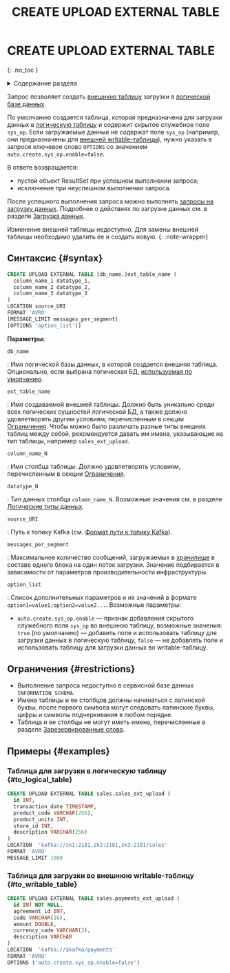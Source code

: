 ﻿---
layout: default
title: CREATE UPLOAD EXTERNAL TABLE
nav_order: 18
parent: Запросы SQL+
grand_parent: Справочная информация
has_children: false
has_toc: false
---

# CREATE UPLOAD EXTERNAL TABLE
{: .no_toc }

<details markdown="block">
  <summary>
    Содержание раздела
  </summary>
  {: .text-delta }
1. TOC
{:toc}
</details>

Запрос позволяет создать [внешнюю таблицу](../../../overview/main_concepts/external_table/external_table.md) 
загрузки в [логической базе данных](../../../overview/main_concepts/logical_db/logical_db.md).

По умолчанию создается таблица, которая предназначена для загрузки данных в 
[логическую таблицу](../../../overview/main_concepts/logical_table/logical_table.md) и содержит скрытое 
служебное поле `sys_op`. Если загружаемые данные не содержат поле `sys_op` (например, они предназначены для
[внешней writable-таблицы](../../../overview/main_concepts/external_table/external_table.md#writable_table)), 
нужно указать в запросе ключевое слово `OPTIONS` со значением `auto.create.sys_op.enable=false`.

В ответе возвращается:
*   пустой объект ResultSet при успешном выполнении запроса;
*   исключение при неуспешном выполнении запроса.

После успешного выполнения запроса можно выполнять 
[запросы на загрузку данных](../INSERT_SELECT_FROM_upload_external_table/INSERT_SELECT_FROM_upload_external_table.md). 
Подробнее о действиях по загрузке данных см. в разделе 
[Загрузка данных](../../../working_with_system/data_upload/data_upload.md).

Изменение внешней таблицы недоступно. Для замены внешней таблицы необходимо удалить ее и создать новую.
{: .note-wrapper}

## Синтаксис {#syntax}

```sql
CREATE UPLOAD EXTERNAL TABLE [db_name.]ext_table_name (
  column_name_1 datatype_1,
  column_name_2 datatype_2,
  column_name_3 datatype_3
)
LOCATION source_URI
FORMAT 'AVRO'
[MESSAGE_LIMIT messages_per_segment]
[OPTIONS 'option_list')]
```

**Параметры:**

`db_name`

: Имя логической базы данных, в которой создается внешняя таблица. Опционально, 
  если выбрана логическая БД, [используемая по умолчанию](../../../working_with_system/other_features/default_db_set-up/default_db_set-up.md).

`ext_table_name`

: Имя создаваемой внешней таблицы. Должно быть уникально среди всех логических
  сущностей логической БД, а также должно удовлетворять другим условиям, перечисленным в секции [Ограничения](#restrictions). 
  Чтобы можно было различать разные типы внешних таблиц между собой, рекомендуется давать им имена, указывающие на тип 
  таблицы, например `sales_ext_upload`.

`column_name_N`

: Имя столбца таблицы. Должно удовлетворять условиям, перечисленным в секции [Ограничения](#restrictions).

`datatype_N`

: Тип данных столбца `column_name_N`. Возможные значения см. в разделе 
  [Логические типы данных](../../supported_data_types/logical_data_types/logical_data_types.md).

`source_URI`

: Путь к топику Kafka (см. [Формат пути к топику Kafka](../../path_to_kafka_topic/path_to_kafka_topic.md)).

`messages_per_segment`

: Максимальное количество сообщений, загружаемых 
  в [хранилище](../../../overview/main_concepts/data_storage/data_storage.md) 
  в составе одного блока на один поток загрузки. Значение подбирается в зависимости от параметров 
  производительности инфраструктуры.

`option_list`

: Список дополнительных параметров и их значений в формате `option1=value1;option2=value2...`.
   Возможные параметры:
  * `auto.create.sys_op.enable` — признак добавления скрытого служебного поля `sys_op` во внешнюю таблицу, 
    возможные значения: `true` (по умолчанию) — добавить поле и использовать таблицу для загрузки данных в логическую таблицу,
    `false` — не добавлять поле и использовать таблицу для загрузки данных во writable-таблицу.

## Ограничения {#restrictions}

* Выполнение запроса недоступно в сервисной базе данных `INFORMATION_SCHEMA`.
* Имена таблицы и ее столбцов должны начинаться с латинской буквы, после первого символа могут следовать
  латинские буквы, цифры и символы подчеркивания в любом порядке.
* Таблица и ее столбцы не могут иметь имена, перечисленные в разделе [Зарезервированные слова](../../reserved_words/reserved_words.md).

## Примеры {#examples}

### Таблица для загрузки в логическую таблицу {#to_logical_table}

```sql
CREATE UPLOAD EXTERNAL TABLE sales.sales_ext_upload (
  id INT,
  transaction_date TIMESTAMP,
  product_code VARCHAR(256),
  product_units INT,
  store_id INT,
  description VARCHAR(256)
)
LOCATION  'kafka://zk1:2181,zk2:2181,zk3:2181/sales'
FORMAT 'AVRO'
MESSAGE_LIMIT 1000
```

### Таблица для загрузки во внешнюю writable-таблицу {#to_writable_table}

```sql
CREATE UPLOAD EXTERNAL TABLE sales.payments_ext_upload (
  id INT NOT NULL,
  agreement_id INT,
  code VARCHAR(16),
  amount DOUBLE,
  currency_code VARCHAR(3),
  description VARCHAR
)
LOCATION  'kafka://$kafka/payments'
FORMAT 'AVRO'
OPTIONS ('auto.create.sys_op.enable=false')
```